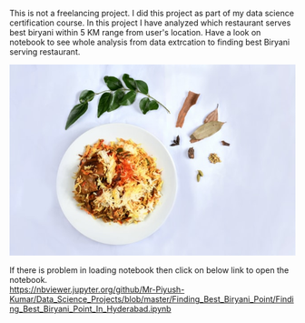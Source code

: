 This is not a freelancing project. I did this project as part of my data science certification course. In this project I have analyzed which restaurant serves best biryani within 5 KM range from user's location. Have a look on notebook to see whole analysis from data extrcation to finding best Biryani serving restaurant.   
    
<img src="https://github.com/Mr-Piyush-Kumar/Mr-Piyush-Kumar/blob/master/biryani.jpg"></img>   
   
If there is problem in loading notebook then click on below link to open the notebook.   
https://nbviewer.jupyter.org/github/Mr-Piyush-Kumar/Data_Science_Projects/blob/master/Finding_Best_Biryani_Point/Finding_Best_Biryani_Point_In_Hyderabad.ipynb
